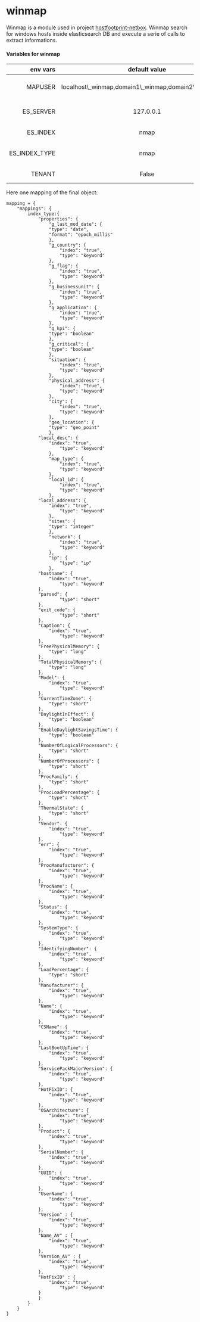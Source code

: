 # winmap

Winmap is a module used in project [hostfootprint-netbox](https://github.com/nemmeviu/hostfootprint-netbox/).
Winmap search for windows hosts inside elasticsearch DB and
execute a serie of calls to extract informations.

#### Variables for winmap

| env vars      | default value                                           | description                            |
|--------------:|:-------------------------------------------------------:|:--------------------------------------:|
| MAPUSER       | localhost\\_winmap,domain1\\_winmap,domain2\\Administrator | domain\user separated by "," if many   |
| ES_SERVER     | 127.0.0.1                                               | Elasticsearch Server IP/DNS name       |   
| ES_INDEX      | nmap	                                                  | Indice elasticsearch                   |
| ES_INDEX_TYPE | nmap	                                                  | Type object inside index elasticsearch |
| TENANT        | False                                                   | Netbox Tenant slug                     |

Here one mapping of the final object:
```
mapping = {
    "mappings": {
        index_type:{
            "properties": {
                "g_last_mod_date": {
	            "type": "date",
	            "format": "epoch_millis"
                },
                "g_country": {
                    "index": "true", 
                    "type": "keyword"
                },
                "g_flag": {
                    "index": "true", 
                    "type": "keyword"
                },
                "g_businessunit": {
                    "index": "true", 
                    "type": "keyword"
                },
                "g_application": {
                    "index": "true", 
                    "type": "keyword"
                },
                "g_kpi": {
	            "type": "boolean"
                },
                "g_critical": {
	            "type": "boolean"	    
                },
                "situation": {
                    "index": "true", 
                    "type": "keyword"
                },
                "physical_address": {
                    "index": "true", 
                    "type": "keyword"
                },
                "city": {
                    "index": "true", 
                    "type": "keyword"
                },
                "geo_location": {
	            "type": "geo_point"
                },
	        "local_desc": {
	            "index": "true", 
                    "type": "keyword"
                },
                "map_type": {
                    "index": "true", 
                    "type": "keyword"
                },
                "local_id": {
                    "index": "true", 
                    "type": "keyword"
                },
	        "local_address": {
	            "index": "true", 
                    "type": "keyword"
                },
                "sites": {
	            "type": "integer"
                },
                "network": {
                    "index": "true", 
                    "type": "keyword"
                },
                "ip": {
                    "type": "ip"
                },
	        "hostname": {
	            "index": "true", 
                    "type": "keyword"
	        },
	        "parsed": {
                    "type": "short"
	        },
	        "exit_code": {
                    "type": "short"
	        },
	        "Caption": {
	            "index": "true", 
                    "type": "keyword"
	        },	    
	        "FreePhysicalMemory": {
	            "type": "long"
	        },
	        "TotalPhysicalMemory": {
	            "type": "long"
	        },
	        "Model": {
	            "index": "true", 
                    "type": "keyword"
	        },
	        "CurrentTimeZone": {
	            "type": "short"
	        },
	        "DaylightInEffect": {
	            "type": "boolean"
	        },
	        "EnableDaylightSavingsTime": {
	            "type": "boolean"
	        },
	        "NumberOfLogicalProcessors": {
	            "type": "short"
	        },
	        "NumberOfProcessors": {
	            "type": "short"
	        },
	        "ProcFamily": {
	            "type": "short"
	        },
	        "ProcLoadPercentage": {
	            "type": "short"
	        },
	        "ThermalState": {
	            "type": "short"
	        },
	        "Vendor": {
	            "index": "true", 
                    "type": "keyword"
	        },
	        "err": {
	            "index": "true", 
                    "type": "keyword"
	        },
	        "ProcManufacturer": {
	            "index": "true", 
                    "type": "keyword"
	        },
	        "ProcName": {
	            "index": "true", 
                    "type": "keyword"
	        },
	        "Status": {
	            "index": "true", 
                    "type": "keyword"
	        },
	        "SystemType": {
	            "index": "true", 
                    "type": "keyword"
	        },
	        "IdentifyingNumber": {
	            "index": "true", 
                    "type": "keyword"
	        },
	        "LoadPercentage": {
	            "type": "short"
	        },
	        "Manufacturer": {
	            "index": "true", 
                    "type": "keyword"
	        },
	        "Name": {
	            "index": "true", 
                    "type": "keyword"
	        },
	        "CSName": {
	            "index": "true", 
                    "type": "keyword"
	        },
	        "LastBootUpTime": {
	            "index": "true", 
                    "type": "keyword"
	        },
	        "ServicePackMajorVersion": {
	            "index": "true", 
                    "type": "keyword"
	        },
	        "HotFixID": {
	            "index": "true", 
                    "type": "keyword"
	        },
	        "OSArchitecture": {
	            "index": "true", 
                    "type": "keyword"
	        },
	        "Product": {
	            "index": "true", 
                    "type": "keyword"
	        },
	        "SerialNumber": {
	            "index": "true", 
                    "type": "keyword"
	        },
	        "UUID": {
	            "index": "true", 
                    "type": "keyword"
	        },
	        "UserName": {
	            "index": "true", 
                    "type": "keyword"
	        },
	        "Version" : {
	            "index": "true", 
                    "type": "keyword"
	        },
	        "Name_AV" : {
	            "index": "true", 
                    "type": "keyword"
	        },
	        "Version_AV" : {
	            "index": "true", 
                    "type": "keyword"
	        },
	        "HotFixID" : {
	            "index": "true", 
                    "type": "keyword"
	        }
            }
        }
    }
}

```
